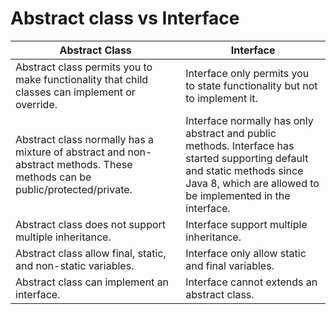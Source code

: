 # Abstract class vs Interface

| Abstract Class | Interface  |
| --- | --- |
| Abstract class permits you to make functionality that child classes can implement or override. | Interface only permits you to state functionality but not to implement it. |
| Abstract class normally has a mixture of abstract and non-abstract methods. These methods can be public/protected/private. | Interface normally has only abstract and public methods. Interface has started supporting default and static methods since Java 8, which are allowed to be implemented in the interface. |
| Abstract class does not support multiple inheritance. | Interface support multiple inheritance. |
| Abstract class allow final, static, and non-static variables. | Interface only allow static and final variables. |
| Abstract class can implement an interface. | Interface cannot extends an abstract class. |